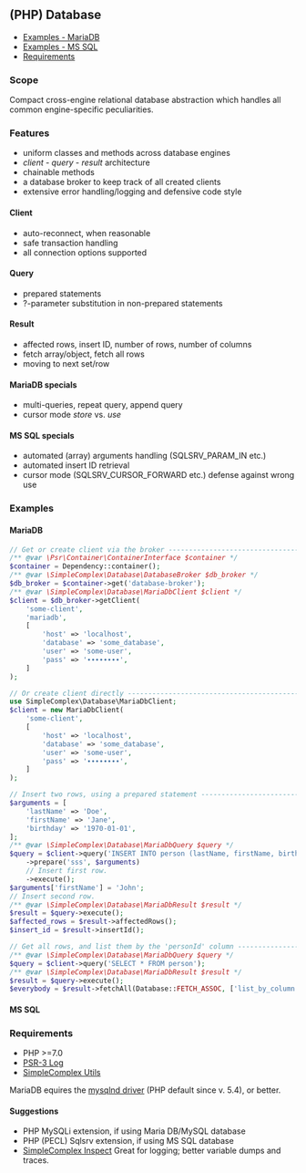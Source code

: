 ## (PHP) Database ##

- [Examples - MariaDB](#mariadb)
- [Examples - MS SQL](#ms-sql)
- [Requirements](#requirements)

### Scope ###

Compact cross-engine relational database abstraction which handles all common engine-specific peculiarities.

### Features ###

- uniform classes and methods across database engines
- _client_ - _query_ - _result_ architecture
- chainable methods
- a database broker to keep track of all created clients
- extensive error handling/logging and defensive code style

#### Client ####
- auto-reconnect, when reasonable
- safe transaction handling
- all connection options supported

#### Query ####
- prepared statements
- ?-parameter substitution in non-prepared statements

#### Result ####
- affected rows, insert ID, number of rows, number of columns
- fetch array/object, fetch all rows
- moving to next set/row

#### MariaDB specials ####
- multi-queries, repeat query, append query
- cursor mode _store_ vs. _use_

#### MS SQL specials ####
- automated (array) arguments handling (SQLSRV_PARAM_IN etc.)
- automated insert ID retrieval
- cursor mode (SQLSRV_CURSOR_FORWARD etc.) defense against wrong use

### Examples ###

#### MariaDB ####

```php
// Get or create client via the broker -----------------------------------------
/** @var \Psr\Container\ContainerInterface $container */
$container = Dependency::container();
/** @var \SimpleComplex\Database\DatabaseBroker $db_broker */
$db_broker = $container->get('database-broker');
/** @var \SimpleComplex\Database\MariaDbClient $client */
$client = $db_broker->getClient(
    'some-client',
    'mariadb',
    [
        'host' => 'localhost',
        'database' => 'some_database',
        'user' => 'some-user',
        'pass' => '∙∙∙∙∙∙∙∙',
    ]
);

// Or create client directly ---------------------------------------------------
use SimpleComplex\Database\MariaDbClient;
$client = new MariaDbClient(
    'some-client',
    [
        'host' => 'localhost',
        'database' => 'some_database',
        'user' => 'some-user',
        'pass' => '∙∙∙∙∙∙∙∙',
    ]
);

// Insert two rows, using a prepared statement ---------------------------------
$arguments = [
    'lastName' => 'Doe',
    'firstName' => 'Jane',
    'birthday' => '1970-01-01',
];
/** @var \SimpleComplex\Database\MariaDbQuery $query */
$query = $client->query('INSERT INTO person (lastName, firstName, birthday) VALUES (?, ?, ?)')
    ->prepare('sss', $arguments)
    // Insert first row.
    ->execute();
$arguments['firstName'] = 'John';
// Insert second row.
/** @var \SimpleComplex\Database\MariaDbResult $result */
$result = $query->execute();
$affected_rows = $result->affectedRows();
$insert_id = $result->insertId();

// Get all rows, and list them by the 'personId' column ------------------------
/** @var \SimpleComplex\Database\MariaDbQuery $query */
$query = $client->query('SELECT * FROM person');
/** @var \SimpleComplex\Database\MariaDbResult $result */
$result = $query->execute();
$everybody = $result->fetchAll(Database::FETCH_ASSOC, ['list_by_column' => 'personId']))
```

#### MS SQL ####


### Requirements ###

- PHP >=7.0
- [PSR-3 Log](https://github.com/php-fig/log)
- [SimpleComplex Utils](https://github.com/simplecomplex/php-utils)

MariaDB equires the [mysqlnd driver](https://dev.mysql.com/downloads/connector/php-mysqlnd) (PHP default since v. 5.4),
or better.

#### Suggestions ####

- PHP MySQLi extension, if using Maria DB/MySQL database
- PHP (PECL) Sqlsrv extension, if using MS SQL database
- [SimpleComplex Inspect](https://github.com/simplecomplex/inspect) Great for logging; better variable dumps and traces.
